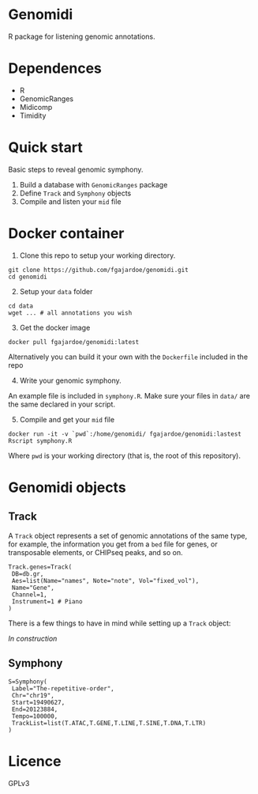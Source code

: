 # Genomidi

R package for listening genomic annotations. 

# Dependences

+ R
+ GenomicRanges
+ Midicomp
+ Timidity

# Quick start

Basic steps to reveal genomic symphony.

1. Build a database with `GenomicRanges` package
2. Define `Track` and `Symphony` objects
3. Compile and listen your `mid` file



# Docker container

1. Clone this repo to setup your working directory.

```
git clone https://github.com/fgajardoe/genomidi.git
cd genomidi
```

2. Setup your `data` folder

```
cd data
wget ... # all annotations you wish
```

3. Get the docker image

```
docker pull fgajardoe/genomidi:latest
```

Alternatively you can build it your own with the `Dockerfile` included in the repo

4. Write your genomic symphony.

An example file is included in `symphony.R`.
Make sure your files in `data/` are the same declared in your script.

5. Compile and get your `mid` file

```
docker run -it -v `pwd`:/home/genomidi/ fgajardoe/genomidi:lastest Rscript symphony.R
```

Where `pwd` is your working directory (that is, the root of this repository).


# Genomidi objects

## Track

A `Track` object represents a set of genomic annotations of the same type, for example, the information you get from a `bed` file for genes, or transposable elements, or CHIPseq peaks, and so on.

```
Track.genes=Track(
 DB=db.gr,
 Aes=list(Name="names", Note="note", Vol="fixed_vol"),
 Name="Gene", 
 Channel=1,
 Instrument=1 # Piano
)
```

There is a few things to have in mind while setting up a `Track` object:

_In construction_

## Symphony

```
S=Symphony(
 Label="The-repetitive-order",
 Chr="chr19",
 Start=19490627,
 End=20123884,
 Tempo=100000,
 TrackList=list(T.ATAC,T.GENE,T.LINE,T.SINE,T.DNA,T.LTR)
)
```


# Licence

GPLv3
